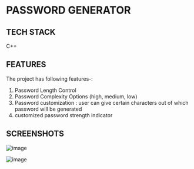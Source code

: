 <h1>PASSWORD GENERATOR</h1>
<h2>TECH STACK</h2>
C++
<h2>FEATURES</h2>
The project has following features-:

1. Password Length Control
2. Password Complexity Options (high, medium, low)
3. Password customization : user can give certain characters out of which password will be generated
4. customized password strength indicator
<h2>SCREENSHOTS</h2>

![image](https://github.com/Nikita06211/Dev-Geeks/assets/120494269/e0069866-b6df-45d4-aa5a-0ec96f2beb8b)

![image](https://github.com/Nikita06211/Dev-Geeks/assets/120494269/7216afb8-ffa7-4387-a12e-e9cdcb364430)

